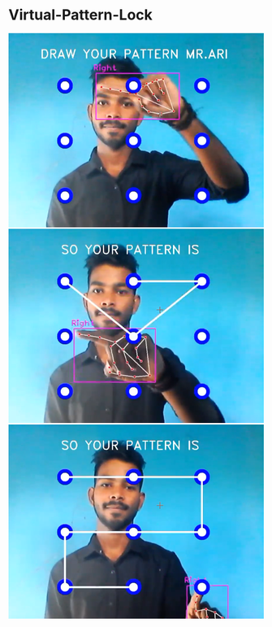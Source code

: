 # Virtual-Pattern-Lock
<img src='https://github.com/arihara-sudhan/Virtual-Pattern-Lock/blob/bf84a99843c62d74e2794033f204eddb2e9dbc4a/imgs/Screenshot%20from%202023-08-07%2015-51-41.png'>

<img src='https://github.com/arihara-sudhan/Virtual-Pattern-Lock/blob/41b15801914ee29fcf9223bc25a2e2fade59a8b4/imgs/Screenshot%20from%202023-08-07%2015-51-48.png'>

<img src='https://github.com/arihara-sudhan/Virtual-Pattern-Lock/blob/dc5a6d0b32f780f317fe23709b6ba97ab328239e/imgs/Screenshot%20from%202023-08-07%2015-52-01.png'>
